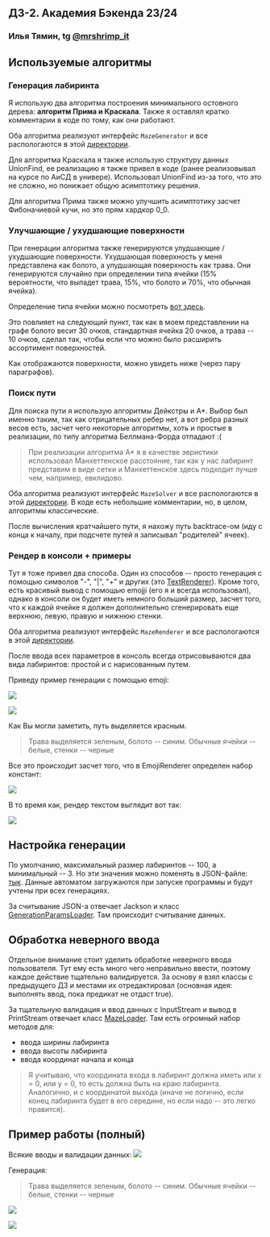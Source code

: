 ## ДЗ-2. Академия Бэкенда 23/24

### Илья Тямин, tg [@mrshrimp_it](https://t.me/mrshrimp_it)

## Используемые алгоритмы

### Генерация лабиринта

Я использую два алгоритма построения минимального остовного дерева: **алгоритм Прима и Краскала**. Также я оставлял кратко комментарии в коде по тому, как они работают.

Оба алгоритма реализуют интерфейс `MazeGenerator` и все распологаются в этой [директории](src/main/java/backend/academy/generators/).

Для алгоритма Краскала я также использую структуру данных UnionFind, ее реализацию я также привел в коде (ранее реализовывал на курсе по АиСД в универе). Использовал UnionFind из-за того, что это не сложно, но понижает общую асимптотику решения.

Для алгоритма Прима также можно улучшить асимптотику засчет Фибоначиевой кучи, но это прям хардкор 0_0.

### Улучшающие / ухудшающие поверхности

При генерации алгоритма также генерируются улудшающие / ухудшающие поверхности. Ухудшающая поверхность у меня представлена как болото, а улудшающая поверхность как трава. Они генерируются случайно при определении типа ячейки (15% вероятности, что выпадет трава, 15%, что болото и 70%, что обычная ячейка).

Определение типа ячейки можно посмотреть [вот здесь](src/main/java/backend/academy/maze/CeilType.java).

Это повлияет на следующий пункт, так как в моем представлении на графе болото весит 30 очков, стандартная ячейка 20 очков, а трава -- 10 очков, сделал так, чтобы если что можно было расширить ассортимент поверхностей.

Как отображаются поверхности, можно увидеть ниже (через пару параграфов).

### Поиск пути

Для поиска пути я использую алгоритмы Дейкстры и A\*. Выбор был именно таким, так как отрицательных ребер нет, а вот ребра разных весов есть, засчет чего некоторые алгоритмы, хоть и простые в реализации, по типу алгоритма Беллмана-Форда отпадают :(

> При реализации алгоритма A\* я в качестве эвристики использовал Манхеттенское расстояние, так как у нас лабиринт представим в виде сетки и Манхеттенское здесь подходит лучше чем, например, евклидово.

Оба алгоритма реализуют интерфейс `MazeSolver` и все распологаются в этой [директории](src/main/java/backend/academy/solvers/). В коде есть небольшие комментарии, но, в целом, алгоритмы классические.

После вычисления кратчайшего пути, я нахожу путь backtrace-ом (иду с конца к началу, при подсчете путей я записывал "родителей" ячеек).

### Рендер в консоли + примеры

Тут я тоже привел два способа. Один из способов -- просто генерация с помощью символов "-", "|", "+" и других (это [TextRenderer](src/main/java/backend/academy/renderers/TextRenderer.java)). Кроме того, есть красивый вывод с помощью emojji (его я и всегда использовал), однако в консоли он будет иметь немного больший размер, засчет того, что к каждой ячейке я должен дополнительно сгенерировать еще верхнюю, левую, правую и нижнюю стенки.

Оба алгоритма реализуют интерфейс `MazeRenderer` и все распологаются в этой [директории](src/main/java/backend/academy/renderers/).

После ввода всех параметров в консоль всегда отрисовываются два вида лабиринтов: простой и с нарисованным путем.

Приведу пример генерации с помощью emoji:

![](imgs/1.png)

![](imgs/2.png)

Как Вы могли заметить, путь выделяется красным.

> Трава выделяется зеленым, болото -- синим. Обычные ячейки -- белые, стенки -- черные

Все это происходит засчет того, что в EmojiRenderer определен набор констант:

![](imgs/3.png)

В то время как, рендер текстом выглядит вот так:

![](imgs/4.png)

## Настройка генерации

По умолчанию, максимальный размер лабиринтов -- 100, а минимальный -- 3. Но эти значения можно поменять в JSON-файле: [тык](src/main/resources/config.json). Данные автоматом загружаются при запуске программы и будут учтены при всех генерациях.

За считывание JSON-а отвечает Jackson и класс [GenerationParamsLoader](src/main/java/backend/academy/config/GenerationParamsLoader.java). Там происходит считывание данных.

## Обработка неверного ввода

Отдельное внимание стоит уделить обработке неверного ввода пользователя. Тут ему есть много чего неправильно ввести, поэтому каждое действие тщательно валидируется. За основу я взял классы с предыдущего ДЗ и местами их отредактировал (основная идея: выполнять ввод, пока предикат не отдаст true).

За тщательную валидация и ввод данных с InputStream и вывод в PrintStream отвечает класс [MazeLoader](src/main/java/backend/academy/config/MazeLoader.java). Там есть огромный набор методов для:

-   ввода ширины лабиринта
-   ввода высоты лабиринта
-   ввода координат начала и конца

> Я учитываю, что координата входа в лабиринт должна иметь или x = 0, или y = 0, то есть должна быть на краю лабиринта. Аналогично, и с координатой выхода (иначе не логично, если конец лабиринта будет в его середине, но если надо -- это легко правится).

## Пример работы (полный)

Всякие вводы и валидации данных:
![](imgs/5.png)

Генерация:

> Трава выделяется зеленым, болото -- синим. Обычные ячейки -- белые, стенки -- черные

![](imgs/6.png)

![](imgs/7.png)
